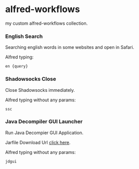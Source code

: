 # alfred-workflows
my custom alfred-workflows collection.

### English Search
Searching english words in some websites and open in Safari.


Alfred typing:
```
en {query}
```

### Shadowsocks Close
Close Shadowsocks immediately.


Alfred typing without any params:
```
ssc
```


### Java Decompiler GUI Launcher
Run Java Decompier GUI Application.

Jarfile Download Url [click here](https://github.com/java-decompiler/jd-gui).


Alfred typing without any params:
```
jdgui
```
